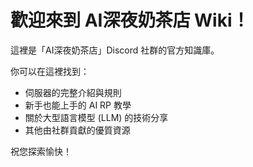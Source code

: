 # 歡迎來到 AI深夜奶茶店 Wiki！

這裡是「AI深夜奶茶店」Discord 社群的官方知識庫。

你可以在這裡找到：

- 伺服器的完整介紹與規則
- 新手也能上手的 AI RP 教學
- 關於大型語言模型 (LLM) 的技術分享
- 其他由社群貢獻的優質資源 

祝您探索愉快！